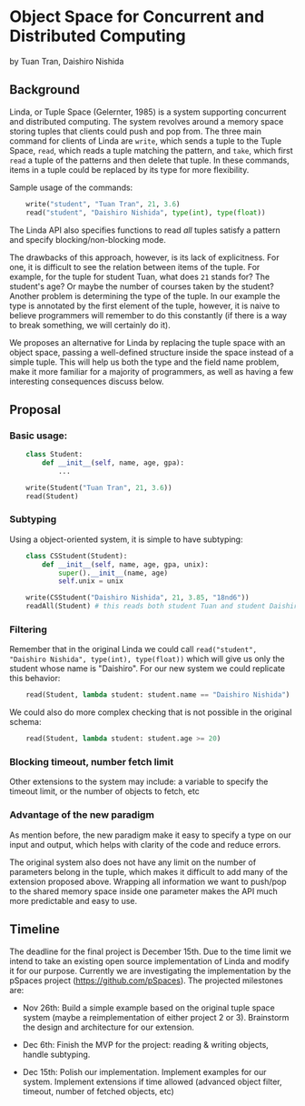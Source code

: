 # Object Space for Concurrent and Distributed Computing

by Tuan Tran, Daishiro Nishida

## Background

Linda, or Tuple Space (Gelernter, 1985) is a system supporting concurrent and distributed computing. The system revolves around a memory space storing tuples that clients could push and pop from. The three main command for clients of Linda are `write`, which sends a tuple to the Tuple Space, `read`, which reads a tuple matching the pattern, and `take`, which first `read` a tuple of the patterns and then delete that tuple. In these commands, items in a tuple could be replaced by its type for more flexibility.

Sample usage of the commands:

```python
    write("student", "Tuan Tran", 21, 3.6)
    read("student", "Daishiro Nishida", type(int), type(float))
```

The Linda API also specifies functions to read *all* tuples satisfy a pattern and specify blocking/non-blocking mode.

The drawbacks of this approach, however, is its lack of explicitness. For one, it is difficult to see the relation between items of the tuple. For example, for the tuple for student Tuan, what does `21` stands for? The student's age? Or maybe the number of courses taken by the student? Another problem is determining the type of the tuple. In our example the type is annotated by the first element of the tuple, however, it is naive to believe programmers will remember to do this constantly (if there is a way to break something, we will certainly do it).

We proposes an alternative for Linda by replacing the tuple space with an object space, passing a well-defined structure inside the space instead of a simple tuple. This will help us both the type and the field name problem, make it more familiar for a majority of programmers, as well as having a few interesting consequences discuss below.

## Proposal

### Basic usage:

```python
    class Student:
        def __init__(self, name, age, gpa):
            ...

    write(Student("Tuan Tran", 21, 3.6))
    read(Student)
```

### Subtyping

Using a object-oriented system, it is simple to have subtyping:

```python
    class CSStudent(Student):
        def __init__(self, name, age, gpa, unix):
            super().__init__(name, age)
            self.unix = unix

    write(CSStudent("Daishiro Nishida", 21, 3.85, "18nd6"))
    readAll(Student) # this reads both student Tuan and student Daishiro
```

### Filtering

Remember that in the original Linda we could call `read("student", "Daishiro Nishida", type(int), type(float))` which will give us only the student whose name is "Daishiro". For our new system we could replicate this behavior:

```python
    read(Student, lambda student: student.name == "Daishiro Nishida")
```

We could also do more complex checking that is not possible in the original schema:

```python
    read(Student, lambda student: student.age >= 20)
```

### Blocking timeout, number fetch limit

Other extensions to the system may include: a variable to specify the timeout limit, or the number of objects to fetch, etc

### Advantage of the new paradigm

As mention before, the new paradigm make it easy to specify a type on our input and output, which helps with clarity of the code and reduce errors.

The original system also does not have any limit on the number of parameters belong in the tuple, which makes it difficult to add many of the extension proposed above. Wrapping all information we want to push/pop to the shared memory space inside one parameter makes the API much more predictable and easy to use.

## Timeline

The deadline for the final project is December 15th. Due to the time limit we intend to take an existing open source implementation of Linda and modify it for our purpose. Currently we are investigating the implementation by the pSpaces project (https://github.com/pSpaces). The projected milestones are:

- Nov 26th: Build a simple example based on the original tuple space system (maybe a reimplementation of either project 2 or 3). Brainstorm the design and architecture for our extension.

- Dec 6th: Finish the MVP for the project: reading & writing objects, handle subtyping.

- Dec 15th: Polish our implementation. Implement examples for our system. Implement extensions if time allowed (advanced object filter, timeout, number of fetched objects, etc)
